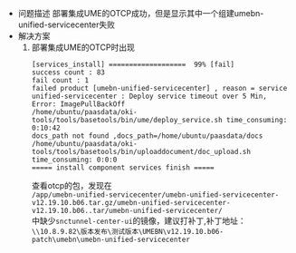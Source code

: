 -   问题描述
    部署集成UME的OTCP成功，但是显示其中一个组建umebn-unified-servicecenter失败
-   解决方案    
    1.  部署集成UME的OTCP时出现      
        ```
        [services_install] ===================  99% [fail]                          
        success count : 83
        fail count : 1
        failed product [umebn-unified-servicecenter] , reason = service unified-servicecenter : Deploy service timeout over 5 Min, Error: ImagePullBackOff
        /home/ubuntu/paasdata/oki-tools/tools/basetools/bin/ume/deploy_service.sh time_consuming: 0:10:42
        docs_path not found ,docs_path=/home/ubuntu/paasdata/docs
        /home/ubuntu/paasdata/oki-tools/tools/basetools/bin/uploaddocument/doc_upload.sh time_consuming: 0:0:0
        ===== install component services finish =====
        ```  
        查看otcp的包，发现在  
        ```/app/umebn-unified-servicecenter/umebn-unified-servicecenter-v12.19.10.b06.tar.gz/umebn-unified-servicecenter-v12.19.10.b06..tar/umebn-unified-servicecenter/```  
        中缺少```snctunnel-center-ui```的镜像，建议打补丁,补丁地址：  
        ```\\10.8.9.82\版本发布\测试版本\UMEBN\v12.19.10.b06-patch\umebn\umebn-unified-servicecenter```
